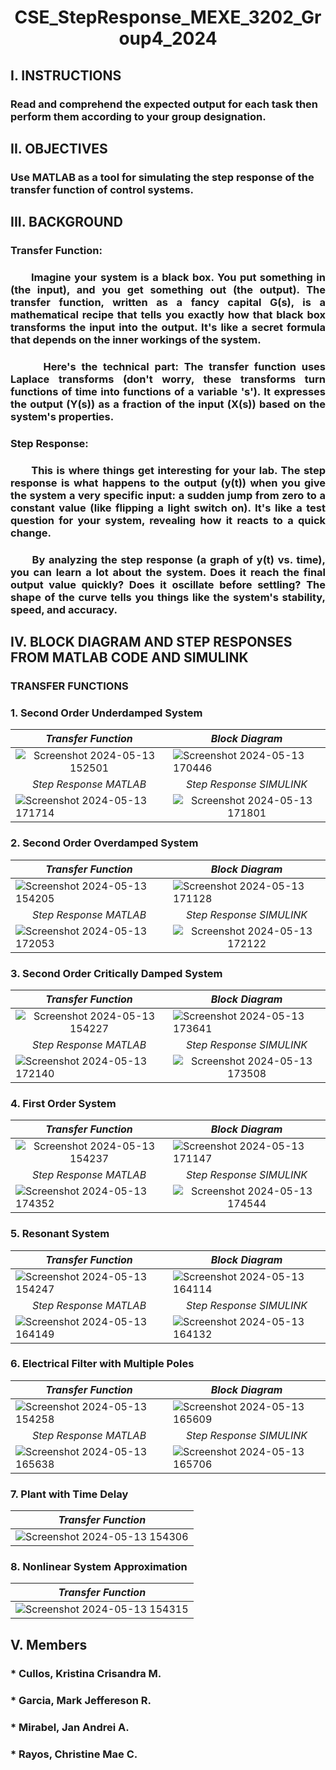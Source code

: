 # <p align="center">**CSE_StepResponse_MEXE_3202_Group4_2024**</div>

## I. INSTRUCTIONS
### Read and comprehend the expected output for each task then perform them according to your group designation.

## II. OBJECTIVES
### Use MATLAB as a tool for simulating the step response of the transfer function of control systems.

## III. BACKGROUND
### Transfer Function: 
### <div align="justify">&nbsp;&nbsp;&nbsp;&nbsp;&nbsp;&nbsp;Imagine your system is a black box. You put something in (the input), and you get something out (the output). The transfer function, written as a fancy capital G(s), is a mathematical recipe that tells you exactly how that black box transforms the input into the output. It's like a secret formula that depends on the inner workings of the system.</div>

###  <div align="justify">&nbsp;&nbsp;&nbsp;&nbsp;&nbsp;&nbsp;Here's the technical part: The transfer function uses Laplace transforms (don't worry, these transforms turn functions of time into functions of a variable 's'). It expresses the output (Y(s)) as a fraction of the input (X(s)) based on the system's properties.</div>

### Step Response: 
###  <div align="justify">&nbsp;&nbsp;&nbsp;&nbsp;&nbsp;&nbsp;This is where things get interesting for your lab. The step response is what happens to the output (y(t)) when you give the system a very specific input: a sudden jump from zero to a constant value (like flipping a light switch on). It's like a test question for your system, revealing how it reacts to a quick change.</div>

###  <div align="justify">&nbsp;&nbsp;&nbsp;&nbsp;&nbsp;&nbsp;By analyzing the step response (a graph of y(t) vs. time), you can learn a lot about the system. Does it reach the final output value quickly? Does it oscillate before settling? The shape of the curve tells you things like the system's stability, speed, and accuracy.</div>

## IV. BLOCK DIAGRAM AND STEP RESPONSES FROM MATLAB CODE AND SIMULINK 

### TRANSFER FUNCTIONS

### 1. Second Order Underdamped System

<div align="center">
   
| *Transfer Function*                | *Block Diagram*               |
|-----------------------   |-----------------------   |
|<div align="center">![Screenshot 2024-05-13 152501](https://github.com/IamImji/CSE_StepResponse_MEXE_3202_Group4_2024/assets/158303837/241631c4-4f34-4221-810c-5a0699d2bf75) </div> | ![Screenshot 2024-05-13 170446](https://github.com/IamImji/CSE_StepResponse_MEXE_3202_Group4_2024/assets/158303837/5ce5ad46-99e2-4124-819c-2295e09e10d2) |
| *<div align="center">Step Response MATLAB*</div>                | *<div align="center">Step Response SIMULINK*</div>               |
| ![Screenshot 2024-05-13 171714](https://github.com/IamImji/CSE_StepResponse_MEXE_3202_Group4_2024/assets/158303837/8bcd77c7-67e8-49b4-8734-39e52d7fa6c1) |<div align="center">![Screenshot 2024-05-13 171801](https://github.com/IamImji/CSE_StepResponse_MEXE_3202_Group4_2024/assets/158303837/c4e57662-5215-415c-8f2a-ff5186bf54a9)</div> |

</div>


### 2. Second Order Overdamped System

<div align="center">
   
| *Transfer Function*                | *Block Diagram*               |
|-----------------------   |-----------------------   |
|  ![Screenshot 2024-05-13 154205](https://github.com/IamImji/CSE_StepResponse_MEXE_3202_Group4_2024/assets/158303837/01ae9559-b651-4a30-ad0c-a5bea93ef90c) | ![Screenshot 2024-05-13 171128](https://github.com/IamImji/CSE_StepResponse_MEXE_3202_Group4_2024/assets/158303837/87ab3b16-2450-44f5-9721-0f9bd9a0f482) |
| *<div align="center">Step Response MATLAB*</div>                | *<div align="center">Step Response SIMULINK*</div>               |
| ![Screenshot 2024-05-13 172053](https://github.com/IamImji/CSE_StepResponse_MEXE_3202_Group4_2024/assets/158303837/470c7cdb-4e40-4623-879f-6a7e61c39df8) |<div align="center">![Screenshot 2024-05-13 172122](https://github.com/IamImji/CSE_StepResponse_MEXE_3202_Group4_2024/assets/158303837/261ac805-badc-408b-b584-551925b3fa7d)</div> |

</div>


### 3. Second Order Critically Damped System

<div align="center">
   
| *Transfer Function*                | *Block Diagram*               |
|-----------------------   |-----------------------   |
|  <div align="center">![Screenshot 2024-05-13 154227](https://github.com/IamImji/CSE_StepResponse_MEXE_3202_Group4_2024/assets/158303837/86c425e8-e998-4ce8-a402-57bcf6b62b85)</div>  | ![Screenshot 2024-05-13 173641](https://github.com/IamImji/CSE_StepResponse_MEXE_3202_Group4_2024/assets/158303837/9a1fe9b9-5f9b-48ec-a663-9dd41b1abd37) |
| *<div align="center">Step Response MATLAB*</div>                | *<div align="center">Step Response SIMULINK*</div>               |
| ![Screenshot 2024-05-13 172140](https://github.com/IamImji/CSE_StepResponse_MEXE_3202_Group4_2024/assets/158303837/723ca7a3-2003-4798-a15b-8c40181af8be) | <div align="center">![Screenshot 2024-05-13 173508](https://github.com/IamImji/CSE_StepResponse_MEXE_3202_Group4_2024/assets/158303837/507df614-088f-4fbc-ab34-ce925088d108)</div> |

</div>


### 4. First Order System

<div align="center">
   
| *Transfer Function*                | *Block Diagram*               |
|-----------------------   |-----------------------   |
|  <div align="center">![Screenshot 2024-05-13 154237](https://github.com/IamImji/CSE_StepResponse_MEXE_3202_Group4_2024/assets/158303837/15fe41bd-b0fe-4f2a-8913-205d06cce2d2)</div>  | ![Screenshot 2024-05-13 171147](https://github.com/IamImji/CSE_StepResponse_MEXE_3202_Group4_2024/assets/158303837/24c2654e-b2b5-44cd-af09-5262ff83c8d2) |
| *<div align="center">Step Response MATLAB*</div>                | *<div align="center">Step Response SIMULINK*</div>               |
| ![Screenshot 2024-05-13 174352](https://github.com/IamImji/CSE_StepResponse_MEXE_3202_Group4_2024/assets/158303837/7103b777-d705-4d6a-981f-aadb34cfd115) | <div align="center">![Screenshot 2024-05-13 174544](https://github.com/IamImji/CSE_StepResponse_MEXE_3202_Group4_2024/assets/158303837/0da59990-c99c-4228-8b88-c2deea8498c1)</div> |

</div>


### 5. Resonant System

<div align="center">
   
| *Transfer Function*                | *Block Diagram*               |
|-----------------------   |-----------------------   |
|![Screenshot 2024-05-13 154247](https://github.com/IamImji/CSE_StepResponse_MEXE_3202_Group4_2024/assets/158303837/591c282b-9b00-40e8-bce7-d967cf136d19) |![Screenshot 2024-05-13 164114](https://github.com/IamImji/CSE_StepResponse_MEXE_3202_Group4_2024/assets/158303837/55e159ab-0e8b-4981-bd83-871c4d76c697) |
| *<div align="center">Step Response MATLAB*</div>                | *<div align="center">Step Response SIMULINK*</div>               |
|![Screenshot 2024-05-13 164149](https://github.com/IamImji/CSE_StepResponse_MEXE_3202_Group4_2024/assets/158303837/91e0ac8a-de11-449d-afb5-44f4c445bee8) |![Screenshot 2024-05-13 164132](https://github.com/IamImji/CSE_StepResponse_MEXE_3202_Group4_2024/assets/158303837/c39b419a-bb34-4041-ba7c-f4182c0af1fd) |

</div>


### 6. Electrical Filter with Multiple Poles

<div align="center">

| *Transfer Function*           | *Block Diagram*               |
|-----------------------   |-----------------------   |
|![Screenshot 2024-05-13 154258](https://github.com/IamImji/CSE_StepResponse_MEXE_3202_Group4_2024/assets/158303837/19b38b0f-941c-4604-ae7b-4dcd369b2e7c) |![Screenshot 2024-05-13 165609](https://github.com/IamImji/CSE_StepResponse_MEXE_3202_Group4_2024/assets/158303837/64624a7b-a03f-4077-8762-ccda85b7eeb5) |
| *<div align="center">Step Response MATLAB*</div>                | *<div align="center">Step Response SIMULINK*</div>               |
|![Screenshot 2024-05-13 165638](https://github.com/IamImji/CSE_StepResponse_MEXE_3202_Group4_2024/assets/158303837/8fe88fcc-dac9-4cd7-b1dd-29cdd2fe4fac) |![Screenshot 2024-05-13 165706](https://github.com/IamImji/CSE_StepResponse_MEXE_3202_Group4_2024/assets/158303837/19141607-a2c0-4edd-a5ee-098e3c924942) |

</div>


### 7. Plant with Time Delay

<div align="center">
   
| *Transfer Function*                |
|-----------------------   |
|![Screenshot 2024-05-13 154306](https://github.com/IamImji/CSE_StepResponse_MEXE_3202_Group4_2024/assets/158303837/33d7de5f-2d46-4711-a575-1d9a7f7e432e) |

</div>


### 8. Nonlinear System Approximation
<div align="center">
   
| *Transfer Function*                |
|-----------------------   |
|![Screenshot 2024-05-13 154315](https://github.com/IamImji/CSE_StepResponse_MEXE_3202_Group4_2024/assets/158303837/8bb84006-d3fe-4cfc-be0f-3306973226ee) |

</div>

## V. Members
### * Cullos, Kristina Crisandra M.
### * Garcia, Mark Jeffereson R.
### * Mirabel, Jan Andrei A.
### * Rayos, Christine Mae C.
